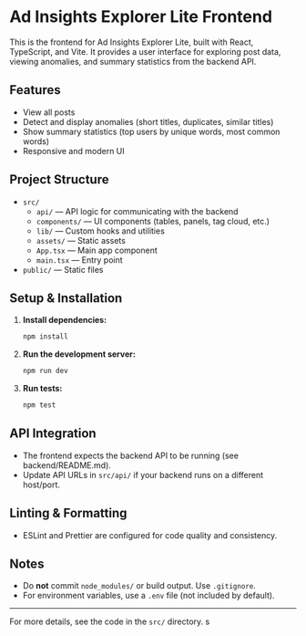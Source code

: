 # Ad Insights Explorer Lite Frontend

This is the frontend for Ad Insights Explorer Lite, built with React, TypeScript, and Vite. It provides a user interface for exploring post data, viewing anomalies, and summary statistics from the backend API.

## Features

- View all posts
- Detect and display anomalies (short titles, duplicates, similar titles)
- Show summary statistics (top users by unique words, most common words)
- Responsive and modern UI

## Project Structure

- `src/`
  - `api/` — API logic for communicating with the backend
  - `components/` — UI components (tables, panels, tag cloud, etc.)
  - `lib/` — Custom hooks and utilities
  - `assets/` — Static assets
  - `App.tsx` — Main app component
  - `main.tsx` — Entry point
- `public/` — Static files

## Setup & Installation

1. **Install dependencies:**
   ```bash
   npm install
   ```
2. **Run the development server:**
   ```bash
   npm run dev
   ```
3. **Run tests:**
   ```bash
   npm test
   ```

## API Integration

- The frontend expects the backend API to be running (see backend/README.md).
- Update API URLs in `src/api/` if your backend runs on a different host/port.

## Linting & Formatting

- ESLint and Prettier are configured for code quality and consistency.

## Notes

- Do **not** commit `node_modules/` or build output. Use `.gitignore`.
- For environment variables, use a `.env` file (not included by default).

---

For more details, see the code in the `src/` directory.
s
